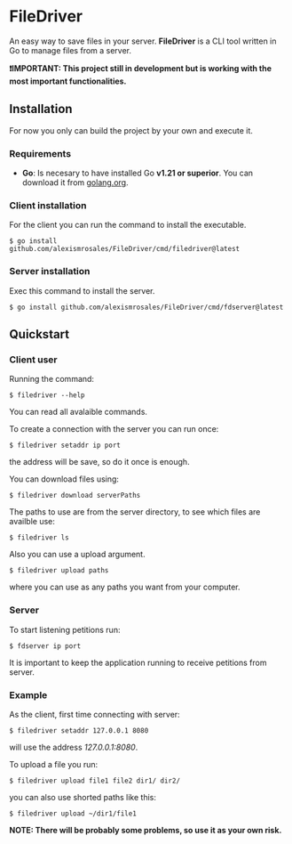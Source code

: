 # FileDriver
An easy way to save files in your server.
**FileDriver** is a CLI tool written in Go to manage files from a server.

**❗IMPORTANT: This project still in development but is working with the most important functionalities.**

## Installation
For now you only can build the project by your own and execute it.

### Requirements
- **Go**: Is necesary to have installed Go **v1.21 or superior**. You can download it from [golang.org](https://golang.org/dl/).

### Client installation
For the client you can run the command to install the executable.

	$ go install github.com/alexismrosales/FileDriver/cmd/filedriver@latest    
### Server installation
Exec this command to install the server.

	$ go install github.com/alexismrosales/FileDriver/cmd/fdserver@latest

## Quickstart

### Client user
Running the command:

    $ filedriver --help
    
You can read all avalaible commands.

To create a connection with the server you can run once:
    
    $ filedriver setaddr ip port
    
the address will be save, so do it once is enough.

You can download files using:

    $ filedriver download serverPaths
    
The paths to use are from the server directory, to see which files are availble use:

    $ filedriver ls

Also you can use a upload argument.

    $ filedriver upload paths

where you can use as any paths you want from your computer.    
### Server
To start listening petitions run:

    $ fdserver ip port
It is important to keep the application running to receive petitions from server.

### Example
As the client, first time connecting with server:

    $ filedriver setaddr 127.0.0.1 8080
will use the address *127.0.0.1:8080*.

To upload a file you run:

    $ filedriver upload file1 file2 dir1/ dir2/

you can also use shorted paths like this:

    $ filedriver upload ~/dir1/file1

**NOTE: There will be probably some problems, so use it as your own risk.**
